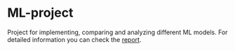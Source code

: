 # ML-project
Project for implementing, comparing and analyzing different ML models.
For detailed information you can check the [report](./150_report.pdf).
